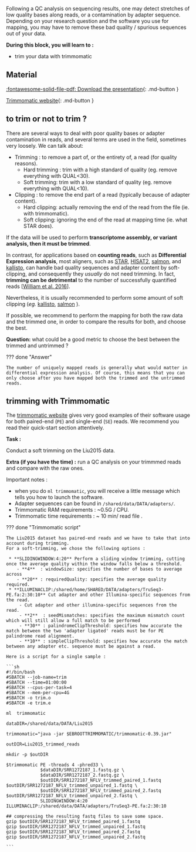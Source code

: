 

Following a QC analysis on sequencing results, one may detect stretches of low quality bases along reads, or a contamination by adapter sequence.
Depending on your research question and the software you use for mapping, you may have to remove these bad quality / spurious sequences out of your data.


**During this block, you will learn to :**

 * trim your data with trimmomatic


## Material

[:fontawesome-solid-file-pdf: Download the presentation](../assets/pdf/RNA-Seq_03_trimming.pdf){: .md-button }

[Trimmomatic website](http://www.usadellab.org/cms/?page=trimmomatic){: .md-button }


## to trim or not to trim ?

There are several ways to deal with poor quality bases or adapter contamination in reads, and several terms are used in the field, sometimes very loosely. We can talk about:

 * Trimming : to remove a part of, or the entirety of, a read (for quality reasons).
   * Hard trimming : trim with a high standard of quality (eg. remove everything with QUAL<30).
   * Soft trimming: trim with a low standard of quality (eg. remove everything with QUAL<10).
 * Clipping : to remove the end part of a read (typically because of adapter content).
   * Hard clipping: actually removing the end of the read from the file (ie. with trimmomatic).
   * Soft clipping: ignoring the end of the read at mapping time (ie. what STAR does).


If the data will be used to perform **transcriptome assembly, or variant analysis, then it must be trimmed**.


In contrast, for applications based on **counting reads**, such as **Differential Expression analysis**, most aligners, such as [STAR](https://github.com/alexdobin/STAR), [HISAT2](http://daehwankimlab.github.io/hisat2/), [salmon](https://salmon.readthedocs.io/en/latest/salmon.html), and [kallisto](https://pachterlab.github.io/kallisto/manual), can handle bad quality sequences and adapter content by soft-clipping, and consequently they _usually_ do not need trimming.
In fact, **trimming can be detrimental** to the number of successfully quantified reads \[[William et al. 2016](https://bmcbioinformatics.biomedcentral.com/articles/10.1186/s12859-016-0956-2)\].

Nevertheless, it is usually recommended to perform some amount of soft clipping (*eg.* [kallisto](https://www.biostars.org/p/389324/), [salmon](https://github.com/COMBINE-lab/salmon/issues/398) ).

If possible, we recommend to perform the mapping for both the raw data and the trimmed one, in order to compare the results for both, and choose the best.

**Question:** what could be a good metric to choose the best between the trimmed and untrimmed ?

??? done "Answer"

	The number of uniquely mapped reads is generally what would matter in differential expression analysis. Of course, this means that you can only choose after you have mapped both the trimmed and the untrimmed reads.




## trimming with Trimmomatic


The [trimmomatic website](http://www.usadellab.org/cms/?page=trimmomatic) gives very good examples of their software usage for both paired-end (`PE`) and single-end (`SE`) reads. We recommend you read their quick-start section attentively.


**Task :** 

Conduct a soft trimming on the Liu2015 data.

**Extra (if you have the time) :** run a QC analysis on your trimmmed reads and compare with the raw ones.

Important notes :

 * when you do `ml trimmomatic`, you will receive a little message which tells you how to launch the software.
 * Adapter sequences can be found in `/shared/data/DATA/adapters/`.
 * Trimmomatic RAM requirements : ~0.5G / CPU.
 * Trimmomatic time requirements : ~ 10 min/ read file .


<!-- Should perhaps note where this comes from: $EBROOTTRIMMOMATIC -->
??? done "Trimmomatic script"

	The Liu2015 dataset has paired-end reads and we have to take that into account during trimming.
	For a soft-trimming, we chose the following options :

	 * **SLIDINGWINDOW:4:20** Perform a sliding window trimming, cutting once the average quality within the window falls below a threshold.
	 	- **4**  : windowSize: specifies the number of bases to average across
	 	- **20** : requiredQuality: specifies the average quality required.
	 * **ILLUMINACLIP:/shared/home/SHARED/DATA/adapters/TruSeq3-PE.fa:2:30:10** Cut adapter and other Illumina-specific sequences from the read.
	 	 - Cut adapter and other illumina-specific sequences from the read.
	 	 - **2**  : seedMismatches: specifies the maximum mismatch count which will still allow a full match to be performed
	 	 - **30** : palindromeClipThreshold: specifies how accurate the match between the two 'adapter ligated' reads must be for PE palindrome read alignment.
	 	 - **10** : simpleClipThreshold: specifies how accurate the match between any adapter etc. sequence must be against a read.

	Here is a script for a single sample : 

	```sh
	#!/bin/bash
	#SBATCH --job-name=trim
	#SBATCH --time=01:00:00
	#SBATCH --cpus-per-task=4
	#SBATCH --mem-per-cpu=4G
	#SBATCH -o trim.o
	#SBATCH -e trim.e
	
	ml 	trimmomatic
	
	dataDIR=/shared/data/DATA/Liu2015
	
	trimmomatic="java -jar $EBROOTTRIMMOMATIC/trimmomatic-0.39.jar"
	
	outDIR=Liu2015_trimmed_reads
	
	mkdir -p $outDIR
	
	$trimmomatic PE -threads 4 -phred33 \
	             $dataDIR/SRR1272187_1.fastq.gz \
	             $dataDIR/SRR1272187_2.fastq.gz \
	             $outDIR/SRR1272187_NFLV_trimmed_paired_1.fastq $outDIR/SRR1272187_NFLV_trimmed_unpaired_1.fastq \
	             $outDIR/SRR1272187_NFLV_trimmed_paired_2.fastq $outDIR/SRR1272187_NFLV_trimmed_unpaired_2.fastq \
	             SLIDINGWINDOW:4:20 ILLUMINACLIP:/shared/data/DATA/adapters/TruSeq3-PE.fa:2:30:10 
	
	## compressing the resulting fastq files to save some space.
	gzip $outDIR/SRR1272187_NFLV_trimmed_paired_1.fastq
	gzip $outDIR/SRR1272187_NFLV_trimmed_unpaired_1.fastq
	gzip $outDIR/SRR1272187_NFLV_trimmed_paired_2.fastq
	gzip $outDIR/SRR1272187_NFLV_trimmed_unpaired_2.fastq
	
	```

